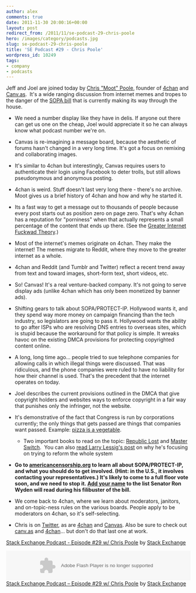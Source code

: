 ```yaml
---
author: alex
comments: true
date: 2011-11-30 20:00:16+00:00
layout: post
redirect_from: /2011/11/se-podcast-29-chris-poole
hero: /images/category/podcasts.jpg
slug: se-podcast-29-chris-poole
title: 'SE Podcast #29 - Chris Poole'
wordpress_id: 10249
tags:
- company
- podcasts
---
```


Jeff and Joel are joined today by [Chris "Moot" Poole](http://www.twitter.com/moot), founder of [4chan](http://en.wikipedia.org/wiki/4chan) and [Canv.as](http://www.canv.as).  It's a wide ranging discussion from internet memes and tropes to the danger of the [SOPA bill](http://www.americancensorship.org) that is currently making its way through the house.



	
  * We need a number display like they have in delis. If anyone out there can get us one on the cheap, Joel would appreciate it so he can always know what podcast number we're on.

	
  * Canvas is re-imagining a message board, because the aesthetic of forums hasn't changed in a very long time. It's got a focus on remixing and collaborating images.

	
  * It's similar to 4chan but interestingly, Canvas requires users to authenticate their login using Facebook to deter trolls, but still allows pseudonymous and anonymous posting.

	
  * 4chan is weird. Stuff doesn't last very long there - there's no archive. Moot gives us a brief history of 4chan and how and why he started it.

	
  * Its a fast way to get a message out to thousands of people because every post starts out as position zero on page zero. That's why 4chan has a reputation for "porniness" when that actually represents a small percentage of the content that ends up there. (See the [Greater Internet Fuckwad Theory](http://www.penny-arcade.com/comic/2004/03/19).)

	
  * Most of the internet's memes originate on 4chan. They make the internet! The memes migrate to Reddit, where they move to the greater internet as a whole.

	
  * 4chan and Reddit (and Tumblr and Twitter) reflect a recent trend away from text and toward images, short-form text, short videos, etc.

	
  * So! Canvas! It's a real venture-backed company. It's not going to serve display ads (unlike 4chan which has only been monetized by banner ads).

	
  * Shifting gears to talk about SOPA/PROTECT-IP. Hollywood wants it, and they spend way more money on campaign financing than the tech industry, so legislators are going to pass it. Hollywood wants the ability to go after ISPs who are resolving DNS entries to overseas sites, which is stupid because the workaround for that policy is simple. It wreaks havoc on the existing DMCA provisions for protecting copyrighted content online.

	
  * A long, long time ago... people tried to sue telephone companies for allowing calls in which illegal things were discussed. That was ridiculous, and the phone companies were ruled to have no liability for how their channel is used. That's the precedent that the internet operates on today.

	
  * Joel describes the current provisions outlined in the DMCA that give copyright holders and websites ways to enforce copyright in a fair way that punishes only the infringer, not the website.

	
  * It's demonstrative of the fact that Congress is run by corporations currently; the only things that gets passed are things that companies want passed. Example: [pizza is a vegetable](http://knowyourmeme.com/memes/pizza-is-a-vegetable).


	
    * Two important books to read on the topic: [Republic Lost](http://www.amazon.com/Republic-Lost-Money-Corrupts-Congress/dp/0446576433?tag=stackoverfl08-20) and [Master Switch](http://www.amazon.com/dp/0307390993/?tag=stackoverfl08-20).  You can also [read Larry Lessig's post](http://lessig.tumblr.com/post/13119510676/me-mia-on-the-sopa-soap-opera) on why he's focusing on trying to reform the whole system


	
  * **Go to [americancensorship.org](http://americancensorship.org/) to learn all about SOPA/PROTECT-IP, and what you should do to get involved. (Hint: in the U.S., it involves contacting your representatives.) It's likely to come to a full floor vote soon, and we need to stop it. [Add your name](http://stopcensorship.org/) to the list Senator Ron Wyden will read during his filibuster of the bill.**

	
  * We come back to 4chan, where we learn about moderators, janitors, and on-topic-ness rules on the various boards. People apply to be moderators on 4chan, so it's self-selecting.

	
  * Chris is on [Twitter](http://twitter.com/moot), as are [4chan](http://twitter.com/4chan) and [Canvas](http://twitter.com/canv_as). Also be sure to check out [canv.as](http://canv.as/) and [4chan](http://4chan.org/)... but don't do that last one at work.




[Stack Exchange Podcast - Episode #29 w/ Chris Poole](http://soundcloud.com/stack-exchange/stack-exchange-podcast-29) by [Stack Exchange](http://soundcloud.com/stack-exchange)

<p><object width="100%" height="81" classid="clsid:d27cdb6e-ae6d-11cf-96b8-444553540000" codebase="http://download.macromedia.com/pub/shockwave/cabs/flash/swflash.cab#version=6,0,40,0"><param name="allowscriptaccess" value="always" /><param name="src" value="https://player.soundcloud.com/player.swf?url=http%3A%2F%2Fapi.soundcloud.com%2Ftracks%2F29369082" /><embed width="100%" height="81" type="application/x-shockwave-flash" src="https://player.soundcloud.com/player.swf?url=http%3A%2F%2Fapi.soundcloud.com%2Ftracks%2F29369082" allowscriptaccess="always" /></object> <span><a href="http://soundcloud.com/stack-exchange/stack-exchange-podcast-29">Stack Exchange Podcast &#8211; Episode #29 w/ Chris Poole</a> by <a href="http://soundcloud.com/stack-exchange">Stack Exchange</a></span></p>